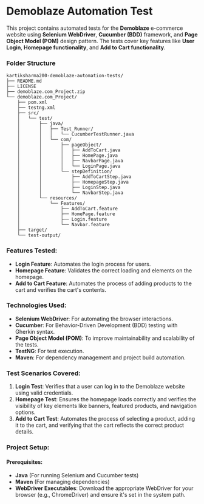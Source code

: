 # Demoblaze Automation Test

This project contains automated tests for the **Demoblaze** e-commerce website using **Selenium WebDriver**, **Cucumber (BDD)** framework, and **Page Object Model (POM)** design pattern. The tests cover key features like **User Login**, **Homepage functionality**, and **Add to Cart functionality**.

### **Folder Structure**
~~~
kartiksharma200-demoblaze-automation-tests/
├── README.md
├── LICENSE
├── demoblaze.com_Project.zip
└── demoblaze.com_Project/
    ├── pom.xml
    ├── testng.xml
    ├── src/
    │   └── test/
    │       ├── java/
    │       │   ├── Test_Runner/
    │       │   │   └── CucumberTestRunner.java
    │       │   └── com/
    │       │       ├── pageObject/
    │       │       │   ├── AddToCart.java
    │       │       │   ├── HomePage.java
    │       │       │   ├── NavbarPage.java
    │       │       │   └── LoginPage.java
    │       │       └── stepDefinition/
    │       │           ├── AddToCartStep.java
    │       │           ├── HomepageStep.java
    │       │           ├── LoginStep.java
    │       │           └── NavbarStep.java
    │       └── resources/
    │           └── Features/
    │               ├── AddToCart.feature
    │               ├── HomePage.feature
    │               ├── Login.feature
    │               └── Navbar.feature
    ├── target/
    └── test-output/
~~~
### **Features Tested:**
- **Login Feature**: Automates the login process for users.
- **Homepage Feature**: Validates the correct loading and elements on the homepage.
- **Add to Cart Feature**: Automates the process of adding products to the cart and verifies the cart's contents.

### **Technologies Used:**
- **Selenium WebDriver**: For automating the browser interactions.
- **Cucumber**: For Behavior-Driven Development (BDD) testing with Gherkin syntax.
- **Page Object Model (POM)**: To improve maintainability and scalability of the tests.
- **TestNG**: For test execution.
- **Maven**: For dependency management and project build automation.

### **Test Scenarios Covered:**
1. **Login Test**: Verifies that a user can log in to the Demoblaze website using valid credentials.
2. **Homepage Test**: Ensures the homepage loads correctly and verifies the visibility of key elements like banners, featured products, and navigation options.
3. **Add to Cart Test**: Automates the process of selecting a product, adding it to the cart, and verifying that the cart reflects the correct product details.

### **Project Setup:**

#### Prerequisites:
- **Java** (For running Selenium and Cucumber tests)
- **Maven** (For managing dependencies)
- **WebDriver Executables**: Download the appropriate WebDriver for your browser (e.g., ChromeDriver) and ensure it's set in the system path.



